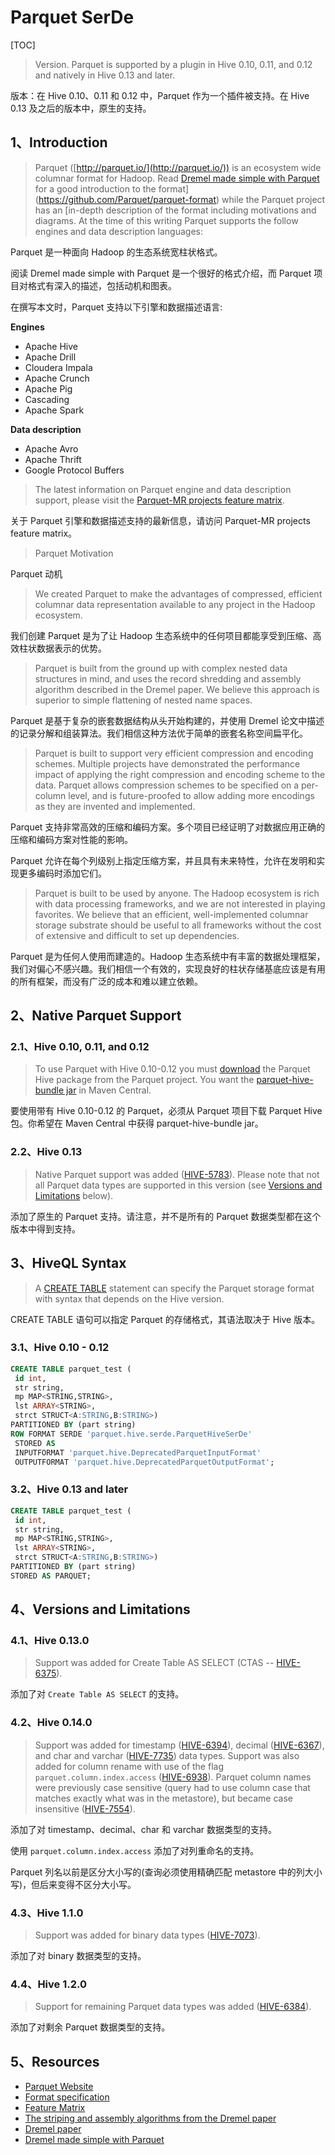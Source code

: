# Parquet SerDe

[TOC]

> Version. Parquet is supported by a plugin in Hive 0.10, 0.11, and 0.12 and natively in Hive 0.13 and later.

版本：在 Hive 0.10、0.11 和 0.12 中，Parquet 作为一个插件被支持。在 Hive 0.13 及之后的版本中，原生的支持。

## 1、Introduction

> Parquet ([http://parquet.io/](http://parquet.io/)) is an ecosystem wide columnar format for Hadoop. Read [Dremel made simple with Parquet](https://blog.twitter.com/2013/dremel-made-simple-with-parquet) for a good introduction to the format](https://github.com/Parquet/parquet-format) while the Parquet project has an [in-depth description of the format including motivations and diagrams. At the time of this writing Parquet supports the follow engines and data description languages:

Parquet 是一种面向 Hadoop 的生态系统宽柱状格式。

阅读 Dremel made simple with Parquet 是一个很好的格式介绍，而 Parquet 项目对格式有深入的描述，包括动机和图表。

在撰写本文时，Parquet 支持以下引擎和数据描述语言:

**Engines**

- Apache Hive
- Apache Drill
- Cloudera Impala
- Apache Crunch
- Apache Pig
- Cascading
- Apache Spark

**Data description**

- Apache Avro
- Apache Thrift
- Google Protocol Buffers

> The latest information on Parquet engine and data description support, please visit the [Parquet-MR projects feature matrix](https://github.com/Parquet/parquet-mr).

关于 Parquet 引擎和数据描述支持的最新信息，请访问 Parquet-MR projects feature matrix。

> Parquet Motivation

Parquet 动机

> We created Parquet to make the advantages of compressed, efficient columnar data representation available to any project in the Hadoop ecosystem.

我们创建 Parquet 是为了让 Hadoop 生态系统中的任何项目都能享受到压缩、高效柱状数据表示的优势。

> Parquet is built from the ground up with complex nested data structures in mind, and uses the record shredding and assembly algorithm described in the Dremel paper. We believe this approach is superior to simple flattening of nested name spaces.

Parquet 是基于复杂的嵌套数据结构从头开始构建的，并使用 Dremel 论文中描述的记录分解和组装算法。我们相信这种方法优于简单的嵌套名称空间扁平化。

> Parquet is built to support very efficient compression and encoding schemes. Multiple projects have demonstrated the performance impact of applying the right compression and encoding scheme to the data. Parquet allows compression schemes to be specified on a per-column level, and is future-proofed to allow adding more encodings as they are invented and implemented.

Parquet 支持非常高效的压缩和编码方案。多个项目已经证明了对数据应用正确的压缩和编码方案对性能的影响。

Parquet 允许在每个列级别上指定压缩方案，并且具有未来特性，允许在发明和实现更多编码时添加它们。

> Parquet is built to be used by anyone. The Hadoop ecosystem is rich with data processing frameworks, and we are not interested in playing favorites. We believe that an efficient, well-implemented columnar storage substrate should be useful to all frameworks without the cost of extensive and difficult to set up dependencies.

Parquet 是为任何人使用而建造的。Hadoop 生态系统中有丰富的数据处理框架，我们对偏心不感兴趣。我们相信一个有效的，实现良好的柱状存储基底应该是有用的所有框架，而没有广泛的成本和难以建立依赖。

## 2、Native Parquet Support

### 2.1、Hive 0.10, 0.11, and 0.12

> To use Parquet with Hive 0.10-0.12 you must [download](http://search.maven.org/#search%7Cga%7C1%7Ca%3A%22parquet-hive-bundle%22) the Parquet Hive package from the Parquet project. You want the [parquet-hive-bundle jar](http://search.maven.org/#search%7Cga%7C1%7Ca%3A%22parquet-hive-bundle%22) in Maven Central.

要使用带有 Hive 0.10-0.12 的 Parquet，必须从 Parquet 项目下载 Parquet Hive 包。你希望在 Maven Central 中获得 parquet-hive-bundle jar。

### 2.2、Hive 0.13

> Native Parquet support was added ([HIVE-5783](https://issues.apache.org/jira/browse/HIVE-5783)). Please note that not all Parquet data types are supported in this version (see [Versions and Limitations](https://cwiki.apache.org/confluence/display/Hive/Parquet#Parquet-VersionsandLimitations) below).

添加了原生的 Parquet 支持。请注意，并不是所有的 Parquet 数据类型都在这个版本中得到支持。

## 3、HiveQL Syntax

> A [CREATE TABLE](https://cwiki.apache.org/confluence/display/Hive/LanguageManual+DDL#LanguageManualDDL-CreateTable) statement can specify the Parquet storage format with syntax that depends on the Hive version.

CREATE TABLE 语句可以指定 Parquet 的存储格式，其语法取决于 Hive 版本。

### 3.1、Hive 0.10 - 0.12

```sql
CREATE TABLE parquet_test (
 id int,
 str string,
 mp MAP<STRING,STRING>,
 lst ARRAY<STRING>,
 strct STRUCT<A:STRING,B:STRING>) 
PARTITIONED BY (part string)
ROW FORMAT SERDE 'parquet.hive.serde.ParquetHiveSerDe'
 STORED AS
 INPUTFORMAT 'parquet.hive.DeprecatedParquetInputFormat'
 OUTPUTFORMAT 'parquet.hive.DeprecatedParquetOutputFormat';
```

### 3.2、Hive 0.13 and later

```sql
CREATE TABLE parquet_test (
 id int,
 str string,
 mp MAP<STRING,STRING>,
 lst ARRAY<STRING>,
 strct STRUCT<A:STRING,B:STRING>) 
PARTITIONED BY (part string)
STORED AS PARQUET;
```

## 4、Versions and Limitations

### 4.1、Hive 0.13.0

> Support was added for Create Table AS SELECT (CTAS -- [HIVE-6375](https://issues.apache.org/jira/browse/HIVE-6375)).

添加了对 `Create Table AS SELECT` 的支持。

### 4.2、Hive 0.14.0

> Support was added for timestamp ([HIVE-6394](https://issues.apache.org/jira/browse/HIVE-6394)), decimal ([HIVE-6367](https://issues.apache.org/jira/browse/HIVE-6367)), and char and varchar ([HIVE-7735](https://issues.apache.org/jira/browse/HIVE-7735)) data types. Support was also added for column rename with use of the flag `parquet.column.index.access` ([HIVE-6938](https://issues.apache.org/jira/browse/HIVE-6938)). Parquet column names were previously case sensitive (query had to use column case that matches exactly what was in the metastore), but became case insensitive ([HIVE-7554](https://issues.apache.org/jira/browse/HIVE-7554)).

添加了对 timestamp、decimal、char 和 varchar 数据类型的支持。

使用 `parquet.column.index.access` 添加了对列重命名的支持。

Parquet 列名以前是区分大小写的(查询必须使用精确匹配 metastore 中的列大小写)，但后来变得不区分大小写。

### 4.3、Hive 1.1.0

> Support was added for binary data types ([HIVE-7073](https://issues.apache.org/jira/browse/HIVE-7073)).

添加了对 binary 数据类型的支持。

### 4.4、Hive 1.2.0

> Support for remaining Parquet data types was added ([HIVE-6384](https://issues.apache.org/jira/browse/HIVE-6384)).

添加了对剩余 Parquet 数据类型的支持。

## 5、Resources

- [Parquet Website](http://parquet.io/)
- [Format specification](https://github.com/Parquet/parquet-format)
- [Feature Matrix](https://github.com/Parquet/parquet-mr)
- [The striping and assembly algorithms from the Dremel paper](https://github.com/Parquet/parquet-mr/wiki/The-striping-and-assembly-algorithms-from-the-Dremel-paper)
- [Dremel paper](http://research.google.com/pubs/pub36632.html)
- [Dremel made simple with Parquet](https://blog.twitter.com/2013/dremel-made-simple-with-parquet)